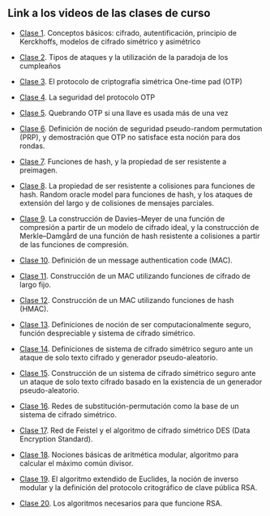 ## Link a los videos de las clases de curso

- [Clase 1](https://zoom.us/rec/share/YIHheeTZjjmeRwzklmuVK5lafw2r2B5SpuvZlUPEV1uyLZPahNmm61duZ644XzM.9zxnkmFPuLljxrcw?startTime=1616072164000). Conceptos básicos: cifrado, autentificación, principio de Kerckhoffs, modelos de cifrado simétrico y asimétrico  

- [Clase 2](https://zoom.us/rec/share/c5f1r0e_B1s0Cq8rNfTigq-lkG2syvHjnc8lPtgp2yyJUzmvF-rdLJrV6Euqo_Qx.G1CqrkV16S3rM0Vr?startTime=1616504081000). Tipos de ataques y la utilización de la paradoja de los cumpleaños

- [Clase 3](https://zoom.us/rec/share/1-QNsm9VaPFyhsiqN8sPLWvOB4bHF9Z8o5iOSgKD0x4_IK7IOoDvkBNbvM378c18.YS4RPj3sOo8r5o7d?startTime=1616676928000). El protocolo de criptografía simétrica One-time pad (OTP)

- [Clase 4](https://zoom.us/rec/share/ssISqTinT9v7rnnsgDzDMa1pcYKP4R0oz84xS8l7gPSjG1Y_qVaTdAlJ_VrslSNC.vwKKI3iCRtov7jM-?startTime=1617108697000). La seguridad del protocolo OTP

- [Clase 5](https://zoom.us/rec/share/CgwEFiMoxsVSoy6qJ8FtucUFeH2jCSIfQCZKndeZSPZobwMybYYPDLoH1QTNYrfY.Iw8sdF0R5JI25wA8?startTime=1617281790000). Quebrando OTP si una llave es usada más de una vez

- [Clase 6](https://zoom.us/rec/share/TbMHZZmOlPqUlcHu0r495J4MpYnduEr2JGriuKnNUw6HFBsauZCdT-Y6eEkwQj__.FiIEirPF6sD_e-KV?startTime=1617717405000). Definición de noción de seguridad pseudo-random permutation (PRP), y demostración que OTP no satisface esta noción para dos rondas.

- [Clase 7](https://zoom.us/rec/share/1UJnX07mmHfjP0VEnNAcInul5GXIvFRgyQf549AU9JwDT6CU5pHL3QZ8wcSBYnJ-.TB4cnozU8guFfJsH?startTime=1617890121000). Funciones de hash, y la propiedad de ser resistente a preimagen.

- [Clase 8](https://zoom.us/rec/share/pvrBzd7LYQokPjD1cPurfyNBwSTo1D87KeBFnHU2_aw2vt6I4swbzYGrwC4Q7r6Y.7cXPs3kyRqzi_KzB?startTime=1618322107000). La propiedad de ser resistente a colisiones para funciones de hash. Random oracle model para funciones de hash, y los ataques de extensión del largo y de colisiones de mensajes parciales.

- [Clase 9](https://zoom.us/rec/share/lZdn2chKvu1Sv7bpGvGdX2XsbF4XqvebDFD1OK6Q9NqyfVDaRWXm4yXXH5Eu2y5P.XiMKNVVpfV582HD1?startTime=1618494827000). La construcción de Davies–Meyer de una función de compresión a partir de un modelo de cifrado ideal, y la construcción de Merkle–Damgård de una función de hash resistente a colisiones a partir de las funciones de compresión.

- [Clase 10](https://zoom.us/rec/share/T-GfTUQ7zVuCTNtTec5Qdml7OzbS1AtqbL9zVKinBiNXXk3mjvgh5PUNeY7v2g3Z.Rs2r40AGJScmWeOT?startTime=1618927120000). Definición de un message authentication code (MAC).

- [Clase 11](https://zoom.us/rec/share/RZFuMO1-bTuKG3b6KXW_6neWN4DPTKESzJgxwx-VyH8W3aCfbd_3DXN-5g8bGKqJ.ucgTwUokReZWOKJU?startTime=1619099811000). Construcción de un MAC utilizando funciones de cifrado de largo fijo.

- [Clase 12](https://zoom.us/rec/share/QPrmLu5Rc1OcZuwtmtnYJjl2c7OwZWt93txC-cr-uyX-21EhCtQfwgRl_f0wM2CG.dv1BKYZbNkdBuctx?startTime=1619531610000). Construcción de un MAC utilizando funciones de hash (HMAC).

- [Clase 13](https://zoom.us/rec/share/W5ISZNWd4oOf4jXVcKwehQMiDRjjKQEvd8y9ISbcPjC_gTVExrjuUbqrTenMv_QU.eti4TaydFiJGRVtZ?startTime=1619704521000). Definiciones de noción de ser computacionalmente seguro, función despreciable y sistema de cifrado simétrico.

- [Clase 14](https://zoom.us/rec/share/h3cfAxRjXkidFJKnGAIFXOg2M3EpQrngV_GWwHjZpgPpurZ99VWf3nWliiOMK7E1.LKwkWcc8N_brS6bz?startTime=1620136560000). Definiciones de sistema de cifrado simétrico seguro ante un ataque de solo texto cifrado y generador pseudo-aleatorio. 

- [Clase 15](https://zoom.us/rec/share/N-WdFLpN4C2lp_ocCr6nYAqu4L4NXSmoge3kkubLqO_eppaBtjjoAcInLYh3F6nn.TeLYWMqUuKtRkxSp?startTime=1620309356000). Construcción de un sistema de cifrado simétrico seguro ante un ataque de solo texto cifrado basado en la existencia de un generador pseudo-aleatorio. 

- [Clase 16](https://zoom.us/rec/share/gsBYzWmEGFs83wnt0G5IV_uenuePBnePhiVq57faO25_V-hWMA9ccxXOkoHAasLl.PTggzBeVrqluM_oU?startTime=1621346278000). Redes de substitución-permutación como la base de un sistema de cifrado simétrico.

- [Clase 17](https://zoom.us/rec/share/8Upru-h3_fu45P6fUd2SeGX2njM43kcFxbYoIQ1XA1le7_GXgef9swBN8r058ihB.cV26UlpT3hEJEAdr?startTime=1621519016000). Red de Feistel y el algoritmo de cifrado simétrico DES (Data Encryption Standard).

- [Clase 18](https://zoom.us/rec/share/oSZrip93_fpzafNXc8SZz0uoroKy_GmyXWduERPazFzogL3cfeayGz8ViPwiCSzd.XhdmlzJJ47l0iNsm?startTime=1621950888000). Nociones básicas de aritmética modular, algoritmo para calcular el máximo común divisor.

- [Clase 19](https://zoom.us/rec/share/OHMDVmcCf24b6bD3J6cHvjQdIyA6E5gSSh_2QXA4KZFkv2c9nPvxnqzXu16BMPlY.XCZnUtTWBp5zcqKg?startTime=1622123826000). El algoritmo extendido de Euclides, la noción de inverso modular y la definición del protocolo critográfico de clave pública RSA.

- [Clase 20](https://zoom.us/rec/share/_ze1HTtVnPXPN0cTjXpecGptD0z9ZlaM_Zlop3xVaJAjpkl_fDk0nIj3o2mHmAw2.hZ4ynjXo_U0KhL1R?startTime=1622555870000). Los algoritmos necesarios para que funcione RSA. 





